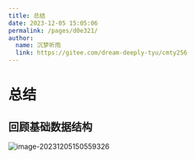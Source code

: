 ```yaml
---
title: 总结
date: 2023-12-05 15:05:06
permalink: /pages/d0e321/
author: 
  name: 沉梦听雨
  link: https://gitee.com/dream-deeply-tyu/cmty256
---
```

# 总结

## 回顾基础数据结构

![image-20231205150559326](https://cmty256.github.io/imgs-blog/basics/image-20231205150559326.6sko1qrccbs0.webp)
